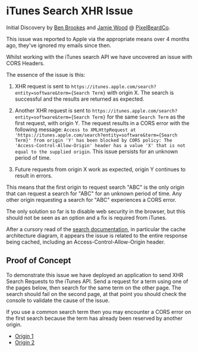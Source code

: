 # iTunes Search XHR Issue

Initial Discovery by [Ben Brookes](https://github.com/brookesb91) and [Jamie Wood](https://github.com/J4Wx) @ [PixelBeardCo](https://pixelbeard.co).

This issue was reported to Apple via the appropriate means over 4 months ago, they've ignored my emails since then.

Whilst working with the iTunes search API we have uncovered an issue with CORS Headers.

The essence of the issue is this:

1. XHR request is sent to `https://itunes.apple.com/search?entity=software&term={Search Term}` with origin X. The search is successful and the results are returned as expected.

2. Another XHR request is sent to `https://itunes.apple.com/search?entity=software&term={Search Term}` for the same `Search Term` as the first request, with origin Y. The request results in a CORS error with the following message: `Access to XMLHttpRequest at 'https://itunes.apple.com/search?entity=software&term={Search Term}' from origin 'Y' has been blocked by CORS policy: The 'Access-Control-Allow-Origin' header has a value 'X' that is not equal to the supplied origin`. This issue persists for an unknown period of time.

3. Future requests from origin X work as expected, origin Y continues to result in errors.

This means that the first origin to request search "ABC" is the only origin that can request a search for "ABC" for an unknown period of time. Any other origin requesting a search for "ABC" experiences a CORS error.

The only solution so far is to disable web security in the browser, but this should not be seen as an option and a fix is required from iTunes.

After a cursory read of the [search documentation](https://affiliate.itunes.apple.com/resources/documentation/itunes-store-web-service-search-api/), in particular the cache architecture diagram, it appears the issue is related to the entire response being cached, including an Access-Control-Allow-Origin header.

## Proof of Concept

To demonstrate this issue we have deployed an application to send XHR Search Requests to the iTunes API. Send a request for a term using one of the pages below, then search for the same term on the other page. The search should fail on the second page, at that point you should check the console to validate the cause of the issue.

If you use a common search term then you may encounter a CORS error on the first search because the term has already been reserved by another origin.

* [Origin 1](https://itunes-cors-poc-1.herokuapp.com/)
* [Origin 2](https://itunes-cors-poc-2.herokuapp.com/)
